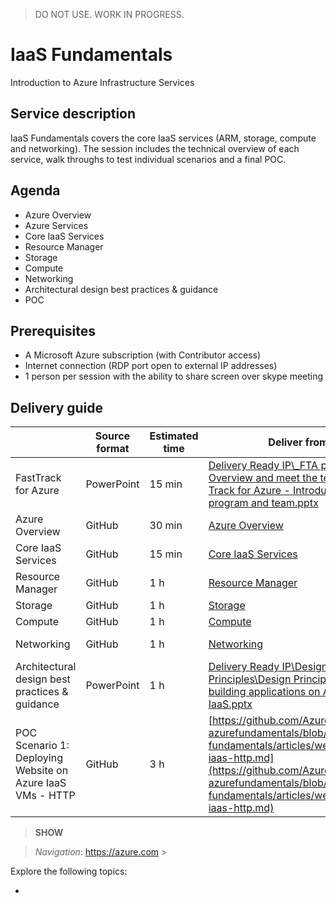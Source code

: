 > DO NOT USE. WORK IN PROGRESS.

# IaaS Fundamentals
Introduction to Azure Infrastructure Services

## Service description
IaaS Fundamentals covers the core IaaS services (ARM, storage, compute and networking). The session includes the technical overview of each service, walk throughs to test individual scenarios and a final POC.

## Agenda
* Azure Overview
* Azure Services
* Core IaaS Services
* Resource Manager
* Storage 
* Compute
* Networking
* Architectural design best practices & guidance
* POC

## Prerequisites
* A Microsoft Azure subscription (with Contributor access)
* Internet connection (RDP port open to external IP addresses)
* 1 person per session with the ability to share screen over skype meeting

## Delivery guide

|                     | Source format | Estimated time | Deliver from  | Readiness Resources |
| -------------       | ------------- | -------------  | ------------- | -------------       |
| FastTrack for Azure | PowerPoint    | 15 min         | [Delivery Ready IP\\_FTA program Overview and meet the team\Fast Track for Azure - Introduction to the program and team.pptx](https://microsoft.sharepoint.com/:p:/t/fasttrackforazure/CE/EcazqrisnQ9HtMeUpJJ3qhwBidLwLxU3YR--unHegKsdeg?e=ec5f9090fcc641238f3a683942df2b5b)   | | 
| Azure Overview      | GitHub        | 30 min         | [Azure Overview](azure-overview.md) | [Azure Boot Camp - Technical Overview by Mark Russinovich](https://microsoft.sharepoint.com/sites/infopedia/media/details/AEVD-3-121938) | 
| Core IaaS Services  | GitHub        | 15 min         | [Core IaaS Services](core-iaas-services.md) | | 
| Resource Manager    | GitHub        | 1 h            | [Resource Manager](resource-manager.md) | | 
| Storage             | GitHub        | 1 h            | [Storage](storage.md) | | 
| Compute             | GitHub        | 1 h            | [Compute](compute.md) | | 
| Networking          | GitHub        | 1 h            | [Networking](networking.md) | Office Mix recording: https://mix.office.com/watch/9f3x03k6p2lb | 
| Architectural design best practices & guidance | PowerPoint | 1 h | [Delivery Ready IP\Design Principles\Design Principles for building applications on Azure IaaS.pptx](https://microsoft.sharepoint.com/:f:/t/fasttrackforazure/CE/EmDmB0mWOkZIktib4_HjiwwB0lTYImVj7AKKG6aMj3hfTA?e=b1c7632ca8bf46649d9753c57534a131) | | 
| POC Scenario 1: Deploying Website on Azure IaaS VMs - HTTP | GitHub | 3 h | [https://github.com/Azure/fta-azurefundamentals/blob/master/iaas-fundamentals/articles/website-on-iaas-http.md](https://github.com/Azure/fta-azurefundamentals/blob/master/iaas-fundamentals/articles/website-on-iaas-http.md) | | 





> **SHOW** []() 

> *Navigation*: https://azure.com > 

Explore the following topics:
* []()